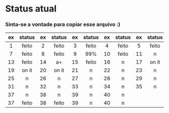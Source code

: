 # Status atual
### Sinta-se a vontade para copiar esse arquivo :)

|  ex | status |  ex | status |  ex | status |  ex | status |  ex | status |  ex | status |
|:---:|  :---: |:---:|  :---: |:---:|  :---: |:---:|  :---: |:---:|  :---: |:---:|  :---: |
|  1  |  feito |  2  |  feito |  3  |  feito |  4  |  feito |  5  |  feito |  6  |    n   |
|  7  |  feito |  8  |  feito |  9  |   99%  |  10 |  feito |  11 |    n   |  12 |    n   |
|  13 |  feito |  14 |   a+   |  15 |  feito |  16 |    n   |  17 |  on it |  18 |    n   |
|  19 |  on it |  20 |  on it |  21 |    n   |  22 |    n   |  23 |    n   |  24 |    n   |
|  25 |    n   |  26 |    n   |  27 |    n   |  28 |    n   |  29 |    n   |  30 |    n   |
|  31 |    n   |  32 |    n   |  33 |    n   |  34 |    n   |  35 |    n   |  36 |    n   |
|  37 |    n   |  38 |    n   |  39 |    n   |  40 |    n   |
|  37 |  feito |  38 |  feito |  39 |    n   |  40 |    n   |

